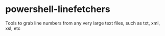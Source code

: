 # powershell-linefetchers
Tools to grab line numbers from any very large text files, such as txt, xml, xsl, etc
